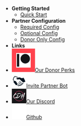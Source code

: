<!-- docs/_sidebar.md -->

- **Getting Started**
    - [Quick Start](/quickstart)
- **Partner Configuration**
    - [Required Config](/required-config)
    - [Optional Config](/optional-config)
    - [Donor Only Config](/donor-config)
- **Links**
- [<img src="./_media/icons/Digital-Patreon-Logo_Black.png" width="40" style="padding:12px;background-color:#FF424D">Our Donor Perks](https://www.patreon.com/cessumdevelopment?fan_landing=true)
- [<img src="./_media/pb/pb_icon.png" width="40">Invite Partner Bot](https://discord.com/api/oauth2/authorize?client_id=398601531525562369&permissions=536964113&scope=bot%20applications.commands)
- [<img src="./_media/pb/cdh_icon.png" width="40">Our Discord](https://discord.gg/ReAYqQN)
- [<img src="./_media/icons/GitHub-Mark-Light-32px.png" width="40">Github](https://github.com/Soyvolon/CloudNineBot)